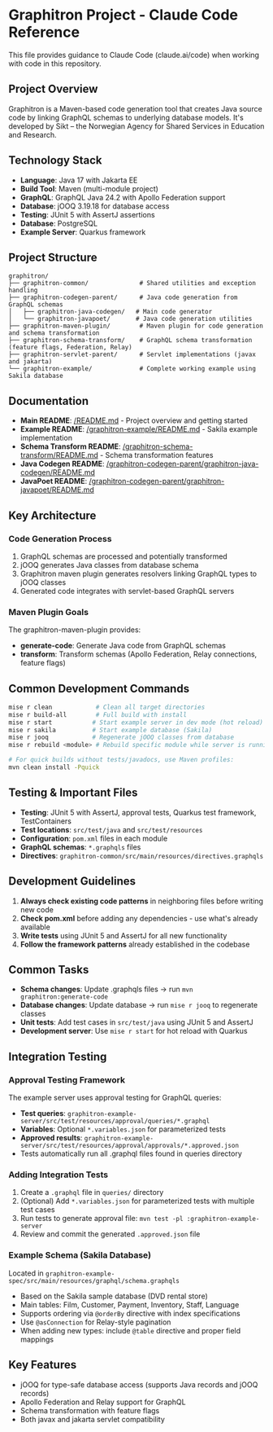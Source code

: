 # Graphitron Project - Claude Code Reference

This file provides guidance to Claude Code (claude.ai/code) when working with code in this repository.

## Project Overview
Graphitron is a Maven-based code generation tool that creates Java source code by linking GraphQL schemas to underlying database models. It's developed by Sikt – the Norwegian Agency for Shared Services in Education and Research.

## Technology Stack
- **Language**: Java 17 with Jakarta EE 
- **Build Tool**: Maven (multi-module project)
- **GraphQL**: GraphQL Java 24.2 with Apollo Federation support
- **Database**: jOOQ 3.19.18 for database access
- **Testing**: JUnit 5 with AssertJ assertions
- **Database**: PostgreSQL
- **Example Server**: Quarkus framework

## Project Structure
```
graphitron/
├── graphitron-common/              # Shared utilities and exception handling
├── graphitron-codegen-parent/      # Java code generation from GraphQL schemas
│   ├── graphitron-java-codegen/   # Main code generator
│   └── graphitron-javapoet/       # Java code generation utilities
├── graphitron-maven-plugin/        # Maven plugin for code generation and schema transformation
├── graphitron-schema-transform/    # GraphQL schema transformation (feature flags, Federation, Relay)
├── graphitron-servlet-parent/      # Servlet implementations (javax and jakarta)
└── graphitron-example/             # Complete working example using Sakila database
```

## Documentation
- **Main README**: [/README.md](/README.md) - Project overview and getting started
- **Example README**: [/graphitron-example/README.md](/graphitron-example/README.md) - Sakila example implementation
- **Schema Transform README**: [/graphitron-schema-transform/README.md](/graphitron-schema-transform/README.md) - Schema transformation features
- **Java Codegen README**: [/graphitron-codegen-parent/graphitron-java-codegen/README.md](/graphitron-codegen-parent/graphitron-java-codegen/README.md)
- **JavaPoet README**: [/graphitron-codegen-parent/graphitron-javapoet/README.md](/graphitron-codegen-parent/graphitron-javapoet/README.md)

## Key Architecture

### Code Generation Process
1. GraphQL schemas are processed and potentially transformed
2. jOOQ generates Java classes from database schema
3. Graphitron maven plugin generates resolvers linking GraphQL types to jOOQ classes
4. Generated code integrates with servlet-based GraphQL servers

### Maven Plugin Goals
The graphitron-maven-plugin provides:
- **generate-code**: Generate Java code from GraphQL schemas
- **transform**: Transform schemas (Apollo Federation, Relay connections, feature flags)

## Common Development Commands

```bash
mise r clean            # Clean all target directories
mise r build-all        # Full build with install
mise r start           # Start example server in dev mode (hot reload)
mise r sakila          # Start example database (Sakila)
mise r jooq            # Regenerate jOOQ classes from database
mise r rebuild <module> # Rebuild specific module while server is running

# For quick builds without tests/javadocs, use Maven profiles:
mvn clean install -Pquick
```

## Testing & Important Files
- **Testing**: JUnit 5 with AssertJ, approval tests, Quarkus test framework, TestContainers
- **Test locations**: `src/test/java` and `src/test/resources`
- **Configuration**: `pom.xml` files in each module
- **GraphQL schemas**: `*.graphqls` files
- **Directives**: `graphitron-common/src/main/resources/directives.graphqls`

## Development Guidelines
1. **Always check existing code patterns** in neighboring files before writing new code
2. **Check pom.xml** before adding any dependencies - use what's already available
3. **Write tests** using JUnit 5 and AssertJ for all new functionality
4. **Follow the framework patterns** already established in the codebase

## Common Tasks
- **Schema changes**: Update .graphqls files → run `mvn graphitron:generate-code`
- **Database changes**: Update database → run `mise r jooq` to regenerate classes
- **Unit tests**: Add test cases in `src/test/java` using JUnit 5 and AssertJ
- **Development server**: Use `mise r start` for hot reload with Quarkus

## Integration Testing

### Approval Testing Framework
The example server uses approval testing for GraphQL queries:
- **Test queries**: `graphitron-example-server/src/test/resources/approval/queries/*.graphql`
- **Variables**: Optional `*.variables.json` for parameterized tests
- **Approved results**: `graphitron-example-server/src/test/resources/approval/approvals/*.approved.json`
- Tests automatically run all .graphql files found in queries directory

### Adding Integration Tests
1. Create a `.graphql` file in `queries/` directory
2. (Optional) Add `*.variables.json` for parameterized tests with multiple test cases
3. Run tests to generate approval file: `mvn test -pl :graphitron-example-server`
4. Review and commit the generated `.approved.json` file

### Example Schema (Sakila Database)
Located in `graphitron-example-spec/src/main/resources/graphql/schema.graphqls`
- Based on the Sakila sample database (DVD rental store)
- Main tables: Film, Customer, Payment, Inventory, Staff, Language
- Supports ordering via `@orderBy` directive with index specifications
- Use `@asConnection` for Relay-style pagination
- When adding new types: include `@table` directive and proper field mappings

## Key Features
- jOOQ for type-safe database access (supports Java records and jOOQ records)
- Apollo Federation and Relay support for GraphQL
- Schema transformation with feature flags
- Both javax and jakarta servlet compatibility